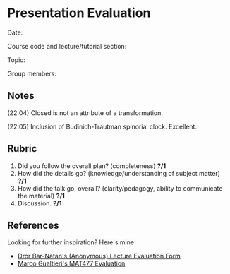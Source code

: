 # Presentation Evaluation

Date:

Course code and lecture/tutorial section:

Topic:

Group members:

## Notes

(22:04) Closed is not an attribute of a transformation.

(22:05) Inclusion of Budinich-Trautman spinorial clock. Excellent.

## Rubric

1. Did you follow the overall plan? (completeness) **?/1**
1. How did the details go? (knowledge/understanding of subject matter) **?/1**
1. How did the talk go, overall? (clarity/pedagogy, ability to communicate the material) **?/1**
1. Discussion. **?/1**

## References

Looking for further inspiration? Here's mine
- [Dror Bar-Natan's (Anonymous) Lecture Evaluation Form](http://www.math.toronto.edu/~drorbn/Misc/LectureEvaluations/LectureEvaluationForm.pdf) 
- [Marco Gualtieri's MAT477 Evaluation](http://www.math.toronto.edu/mgualt/courses/18-477/)
